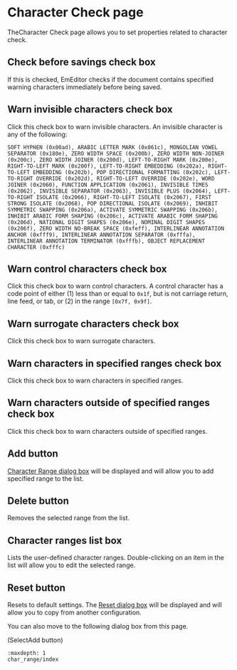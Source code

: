 # Character Check page

TheCharacter Check page allows you to set properties related to character check.

## Check before savings check box

If this is checked, EmEditor checks if the document contains specified warning characters immediately before being saved.

## Warn invisible characters check box

Click this check box to warn invisible characters. An invisible character is any of the following:

`
SOFT HYPHEN (0x00ad), ARABIC LETTER MARK (0x061c), MONGOLIAN VOWEL SEPARATOR (0x180e), ZERO WIDTH SPACE (0x200b), ZERO WIDTH NON-JOINER (0x200c), ZERO WIDTH JOINER (0x200d), LEFT-TO-RIGHT MARK (0x200e), RIGHT-TO-LEFT MARK (0x200f), LEFT-TO-RIGHT EMBEDDING (0x202a), RIGHT-TO-LEFT EMBEDDING (0x202b), POP DIRECTIONAL FORMATTING (0x202c), LEFT-TO-RIGHT OVERRIDE (0x202d), RIGHT-TO-LEFT OVERRIDE (0x202e), WORD JOINER (0x2060), FUNCTION APPLICATION (0x2061), INVISIBLE TIMES (0x2062), INVISIBLE SEPARATOR (0x2063), INVISIBLE PLUS (0x2064), LEFT-TO-RIGHT ISOLATE (0x2066), RIGHT-TO-LEFT ISOLATE (0x2067), FIRST STRONG ISOLATE (0x2068), POP DIRECTIONAL ISOLATE (0x2069), INHIBIT SYMMETRIC SWAPPING (0x206a), ACTIVATE SYMMETRIC SWAPPING (0x206b), INHIBIT ARABIC FORM SHAPING (0x206c), ACTIVATE ARABIC FORM SHAPING (0x206d), NATIONAL DIGIT SHAPES (0x206e), NOMINAL DIGIT SHAPES (0x206f), ZERO WIDTH NO-BREAK SPACE (0xfeff), INTERLINEAR ANNOTATION ANCHOR (0xfff9), INTERLINEAR ANNOTATION SEPARATOR (0xfffa), INTERLINEAR ANNOTATION TERMINATOR (0xfffb), OBJECT REPLACEMENT CHARACTER (0xfffc)
`

## Warn control characters check box

Click this check box to warn control characters. A control character has a code point of either (1) less than or equal to `0x1f`, but is not carriage return, line feed, or tab, or (2) in the range `[0x7f, 0x9f]`.

## Warn surrogate characters check box

Click this check box to warn surrogate characters.

## Warn characters in specified ranges check box

Click this check box to warn characters in specified ranges.

## Warn characters outside of specified ranges check box

Click this check box to warn characters outside of specified ranges.

## Add button

[Character Range dialog box](char_range/index) will be displayed and will allow you to add specified range to the list.

## Delete button

Removes the selected range from the list.

## Character ranges list box

Lists the user-defined character ranges. Double-clicking on an item in the list will allow you to edit the selected range.

## Reset button

Resets to default settings. The
[Reset dialog box](../reset/index) will be displayed
and will allow you to copy from another configuration.

You can also move to the following dialog box from this page.

 (SelectAdd
button)


```{toctree}
:maxdepth: 1
char_range/index
```
